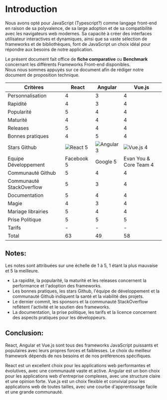 # Introduction
Nous avons opté pour JavaScript (Typescript?) comme langage front-end en raison de sa polyvalence, de sa large adoption et de sa compatibilité avec les navigateurs web modernes. Sa capacité à créer des interfaces utilisateur interactives et dynamiques, ainsi que sa vaste sélection de frameworks et de bibliothèques, font de JavaScript un choix idéal pour répondre aux besoins de notre application.<br>


Le présent document fait office de **fiche comparative** ou **Benchmark** concernant les différents Frameworks Front-end disponibles.<br>
Nous nous sommes appuyés sur ce document afin de rédiger notre document de proposition technique.<br>

| Critères                 | React | Angular | Vue.js |
| ------------------------ | ----- | ------- | ------ |
| Personnalisation         |   4   |    3    |   4    |
| Rapidité                 |   4   |    3    |   4    |
| Popularité               |   5   |    4    |   4    |
| Maturité                 |   4   |    4    |   4    |
| Releases                 |   5   |    4    |   4    |
| Bonnes pratiques         |   4   |    5    |   4    |
| Stars Github             |  ![React](https://img.shields.io/github/stars/facebook/react?style=social) 5   |   ![Angular](https://img.shields.io/github/stars/angular/angular?style=social) 3    | ![Vue.js](https://img.shields.io/github/stars/vuejs/vue?style=social)  4    |
| Equipe Développement     |   Facebook 5   |   Google 5    |  Evan You & Core Team 4    |
| Communauté Github        |   5   |    4    |   4    |
| Communauté StackOverflow |   5   |    3    |   4    |
| Documentation            |   5   |    4    |   4    |
| Magie                    |   4   |    3    |   4    |
| Mariage librairies       |   5   |    4    |   4    |
| Prise Politique          |   5   |    5    |   5    |
| Tarifs                   |   -   |    -    |   -    |
| Total                    |  63  |   49    |  58    |


## Notes:

Les notes sont attribuées sur une échelle de 1 à 5, 1 étant la plus mauvaise et 5 la meilleure.
- La rapidité, la popularité, la maturité et les releases concernent la performance et l'adoption des frameworks.
- Les bonnes pratiques, les stars Github, l'équipe de développement et la communauté Github indiquent la santé et la viabilité des projets.
- Le dernier commit, les sponsors et la communauté StackOverflow reflètent l'activité et le soutien des frameworks.
- La documentation, la prise politique, les tarifs et la licence concernent des aspects pratiques pour les développeurs.


## Conclusion:

React, Angular et Vue.js sont tous des frameworks JavaScript puissants et populaires avec leurs propres forces et faiblesses. Le choix du meilleur framework dépends de nos besoins et de nos préférences spécifiques.

React est un excellent choix pour les applications web performantes et évolutives, avec une communauté vaste et active.
Angular est un bon choix pour les applications web d'entreprise complexes, avec une structure claire et une opinion forte.
Vue.js est un choix flexible et convivial pour les applications web de toutes tailles, avec une courbe d'apprentissage facile et une grande communauté.


